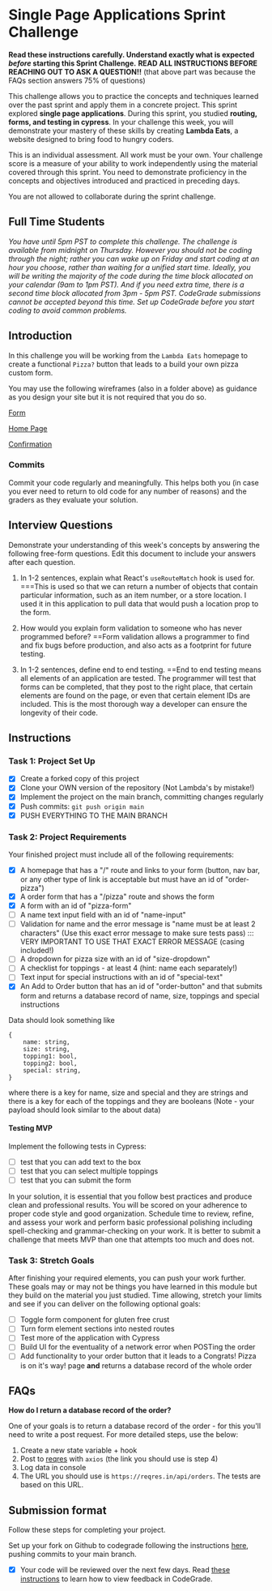 # Single Page Applications Sprint Challenge

**Read these instructions carefully. Understand exactly what is expected
_before_ starting this Sprint Challenge.** **READ ALL INSTRUCTIONS BEFORE
REACHING OUT TO ASK A QUESTION!!** (that above part was because the FAQs section
answers 75% of questions)

This challenge allows you to practice the concepts and techniques learned over
the past sprint and apply them in a concrete project. This sprint explored
**single page applications**. During this sprint, you studied **routing, forms,
and testing in cypress**. In your challenge this week, you will demonstrate your
mastery of these skills by creating **Lambda Eats**, a website designed to bring
food to hungry coders.

This is an individual assessment. All work must be your own. Your challenge
score is a measure of your ability to work independently using the material
covered through this sprint. You need to demonstrate proficiency in the concepts
and objectives introduced and practiced in preceding days.

You are not allowed to collaborate during the sprint challenge.

## Full Time Students

_You have until 5pm PST to complete this challenge. The challenge is available
from midnight on Thursday. However you should not be coding through the night;
rather you can wake up on Friday and start coding at an hour you choose, rather
than waiting for a unified start time. Ideally, you will be writing the majority
of the code during the time block allocated on your calendar (9am to 1pm PST).
And if you need extra time, there is a second time block allocated from 3pm -
5pm PST. CodeGrade submissions cannot be accepted beyond this time. Set up
CodeGrade before you start coding to avoid common problems._

## Introduction

In this challenge you will be working from the `Lambda Eats` homepage to create
a functional `Pizza?` button that leads to a build your own pizza custom form.

You may use the following wireframes (also in a folder above) as guidance as you
design your site but it is not required that you do so.

[Form](https://tk-assets.lambdaschool.com/d43783ef-e6a8-4154-ba68-430e2275fddc_Form.png)

[Home Page](https://tk-assets.lambdaschool.com/ed737cf5-723e-428d-9b25-192143c8b71f_HomePage.png)

[Confirmation](https://tk-assets.lambdaschool.com/a0f43a34-9fab-4d2b-89f7-e23b22d32964_Pizza.gif)

### Commits

Commit your code regularly and meaningfully. This helps both you (in case you
ever need to return to old code for any number of reasons) and the graders as
they evaluate your solution.

## Interview Questions

Demonstrate your understanding of this week's concepts by answering the
following free-form questions. Edit this document to include your answers after
each question.

1. In 1-2 sentences, explain what React's `useRouteMatch` hook is used for.
   ===This is used so that we can return a number of objects that contain
   particular information, such as an item number, or a store location. I used
   it in this application to pull data that would push a location prop to the
   form.

1. How would you explain form validation to someone who has never programmed
   before? ==Form validation allows a programmer to find and fix bugs before
   production, and also acts as a footprint for future testing.

1. In 1-2 sentences, define end to end testing. ==End to end testing means all
   elements of an application are tested. The programmer will test that forms
   can be completed, that they post to the right place, that certain elements
   are found on the page, or even that certain element IDs are included. This is
   the most thorough way a developer can ensure the longevity of their code.

## Instructions

### Task 1: Project Set Up

-  [x] Create a forked copy of this project
-  [x] Clone your OWN version of the repository (Not Lambda's by mistake!)
-  [x] Implement the project on the main branch, committing changes regularly
-  [x] Push commits: `git push origin main`
-  [x] PUSH EVERYTHING TO THE MAIN BRANCH

### Task 2: Project Requirements

Your finished project must include all of the following requirements:

-  [x] A homepage that has a "/" route and links to your form (button, nav bar,
       or any other type of link is acceptable but must have an id of
       "order-pizza")
-  [x] A order form that has a "/pizza" route and shows the form
-  [x] A form with an id of "pizza-form"
-  [ ] A name text input field with an id of "name-input"
-  [ ] Validation for name and the error message is "name must be at least 2
       characters" (Use this exact error message to make sure tests pass) :::
       VERY IMPORTANT TO USE THAT EXACT ERROR MESSAGE (casing included!)
-  [ ] A dropdown for pizza size with an id of "size-dropdown"
-  [ ] A checklist for toppings - at least 4 (hint: name each separately!)
-  [ ] Text input for special instructions with an id of "special-text"
-  [x] An Add to Order button that has an id of "order-button" and that submits
       form and returns a database record of name, size, toppings and special
       instructions

Data should look something like

```
{
    name: string,
    size: string,
    topping1: bool,
    topping2: bool,
    special: string,
}
```

where there is a key for name, size and special and they are strings and there
is a key for each of the toppings and they are booleans (Note - your payload
should look similar to the about data)

#### Testing MVP

Implement the following tests in Cypress:

-  [ ] test that you can add text to the box
-  [ ] test that you can select multiple toppings
-  [ ] test that you can submit the form

In your solution, it is essential that you follow best practices and produce
clean and professional results. You will be scored on your adherence to proper
code style and good organization. Schedule time to review, refine, and assess
your work and perform basic professional polishing including spell-checking and
grammar-checking on your work. It is better to submit a challenge that meets MVP
than one that attempts too much and does not.

### Task 3: Stretch Goals

After finishing your required elements, you can push your work further. These
goals may or may not be things you have learned in this module but they build on
the material you just studied. Time allowing, stretch your limits and see if you
can deliver on the following optional goals:

-  [ ] Toggle form component for gluten free crust
-  [ ] Turn form element sections into nested routes
-  [ ] Test more of the application with Cypress
-  [ ] Build UI for the eventuality of a network error when POSTing the order
-  [ ] Add functionality to your order button that it leads to a Congrats! Pizza
       is on it's way! page **and** returns a database record of the whole order

## FAQs

**How do I return a database record of the order?**

One of your goals is to return a database record of the order - for this you'll
need to write a post request. For more detailed steps, use the below:

1. Create a new state variable + hook
2. Post to [reqres](https://reqres.in/) with `axios` (the link you should use is
   step 4)
3. Log data in console
4. The URL you should use is `https://reqres.in/api/orders`. The tests are based
   on this URL.

## Submission format

Follow these steps for completing your project.

Set up your fork on Github to codegrade following the instructions
[here](https://lambdaschool.instructure.com/courses/1675/assignments/51399?module_item_id=617624),
pushing commits to your main branch.

-  [x] Your code will be reviewed over the next few days. Read
       [these instructions](https://www.notion.so/How-to-View-Feedback-in-CodeGrade-c5147cee220c4044a25de28bcb6bb54a)
       to learn how to view feedback in CodeGrade.
